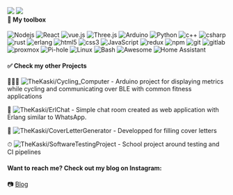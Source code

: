 <div style="float: left;">
  <img src="https://github-readme-stats.vercel.app/api/?username=TheKaski&custom_title=Stats&title_color=ffffff&show_icons=true&theme=radical&layout=compact&hide_border=true&ring_color=03cea4&text_color=ffffff&bg_color=45,000000,871b92&hide=prs,issues"/>
  <img src="https://github-readme-stats.vercel.app/api/top-langs/?username=TheKaski&theme=radical&title_color=ffffff&layout=compact&hide_border=true&text_color=ffffff&bg_color=45,871b92,000000" />
</div>
<h4>🧰 My toolbox </h4>
<p>
  <img alt="Nodejs" src="https://img.shields.io/badge/-Nodejs-43853d?style=flat-square&logo=Node.js&logoColor=white" />
  <img alt="React" src="https://img.shields.io/badge/-React-45b8d8?style=flat-square&logo=React&logoColor=white" />
  <img alt="vue.js" src="https://img.shields.io/badge/-Vue.js-45b8d8?style=flat-square&logo=Vue.js&logoColor=white" />
  <img alt="Three.js" src="https://img.shields.io/badge/-Three.js-45b8d8?style=flat-square&logo=Three.js&logoColor=white" />
  <img alt="Arduino" src="https://img.shields.io/badge/-Arduino-45b8d8?style=flat-square&logo=Arduino&logoColor=white" />
  <img alt="Python" src="https://img.shields.io/badge/-Python-45b8d8?style=flat-square&logo=Python&logoColor=white" />
  <img alt="c++" src="https://img.shields.io/badge/-C++-45b8d8?style=flat-square&logo=cplusplus&logoColor=white" />
  <img alt="csharp" src="https://img.shields.io/badge/-Csharp-45b8d8?style=flat-square&logo=c&logoColor=white" />
  <img alt="rust" src="https://img.shields.io/badge/-rust-45b8d8?style=flat-square&logo=Rust&logoColor=white" />
  <img alt="erlang" src="https://img.shields.io/badge/-Erlang-45b8d8?style=flat-square&logo=erlang&logoColor=white" />
  <img alt="html5" src="https://img.shields.io/badge/-html5-764ABC?style=flat-square&logo=Html5&logoColor=white" />
  <img alt="css3" src="https://img.shields.io/badge/-CSS3-764ABC?style=flat-square&logo=CSS3&logoColor=white" />
  <img alt="JavaScript" src="https://img.shields.io/badge/-JavaScript-764ABC?style=flat-square&logo=JavaScript&logoColor=white" />
  <img alt="redux" src="https://img.shields.io/badge/-Redux-764ABC?style=flat-square&logo=redux&logoColor=white" />
  <img alt="npm" src="https://img.shields.io/badge/-NPM-CB3837?style=flat-square&logo=npm&logoColor=white" />
  <img alt="git" src="https://img.shields.io/badge/-Git-F05032?style=flat-square&logo=git&logoColor=white" />
  <img alt="gitlab" src="https://img.shields.io/badge/-GitLab-F05032?style=flat-square&logo=gitlab&logoColor=white" />
  <img alt="proxmox" src="https://img.shields.io/badge/-Proxmox-F05032?style=flat-square&logo=Proxmox&logoColor=white" />
  <img alt="Pi-hole" src="https://img.shields.io/badge/-Pihole-F05032?style=flat-square&logo=Pi-hole&logoColor=white" />
  <img alt="Linux" src="https://img.shields.io/badge/-Linux-F05032?style=flat-square&logo=Linux&logoColor=white" />
  <img alt="Bash" src="https://img.shields.io/badge/-GNU Bash-F05032?style=flat-square&logo=GNU Bash&logoColor=white" />
  <img alt="Awesome" src="https://img.shields.io/badge/-Awesome-F05032?style=flat-square&logo=awesomeWM&logoColor=white" />
  <img alt="Home Assistant" src="https://img.shields.io/badge/-Home Assistant-F05032?style=flat-square&logo=Home Assistant&logoColor=white" />
</p>

#### ✅ Check my other Projects
🚴🏼‍♀️ ![TheKaski/Cycling_Computer](https://github.com/TheKaski/cycling_computer) - Arduino project for displaying metrics while cycling and communicating over BLE with common fitness applications

📲 ![TheKaski/ErlChat](https://github.com/TheKaski/ErlChat) - Simple chat room created as web application with Erlang similar to WhatsApp.

📧 ![TheKaski/CoverLetterGenerator](https://github.com/TheKaski/CoverLetterGenerator) - Developped for filling cover letters

⏱ ![TheKaski/SoftwareTestingProject](https://github.com/TheKaski/SoftwareTestingProject) - School project around testing and CI pipelines

#### Want to reach me? Check out my blog on Instagram:
📷 [Blog](https://www.instagram.com/emilechoes/)
